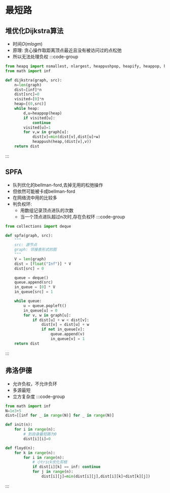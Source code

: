 # 最短路

## 堆优化Dijkstra算法
- 时间$O(mlogm)$ 
- 原理: 贪心操作取距离顶点最近且没有被访问过的点松弛
- 所以无法处理负权
:::code-group

```py
from heapq import nsmallest, nlargest, heappushpop, heapify, heappop, heappush
from math import inf

def dijkstra(graph, src):
    n=len(graph)
    dist=[inf]*n
    dist[src]=0
    visited=[0]*n
    heap=[(0,src)]
    while heap:
        d,u=heappop(heap)
        if visited[u]:
            continue
        visited[u]=1
        for v,w in graph[u]:
            dist[v]=min(dist[v],dist[u]+w)
            heappush(heap,(dist[v],v))
    return dist
```

:::

## SPFA
- 队列优化的bellman-ford,去掉无用的松弛操作
- 但依然可能被卡成bellman-ford
- 在网络流中用的比较多
- 判负权环:
    - 用数组记录顶点进队的次数
    - 当一个顶点进队超过n次时,存在负权环
:::code-group

```py
from collections import deque

def spfa(graph, src):
    """
    src: 源节点
    graph: 邻接表形式的图
    """
    V = len(graph)
    dist = [float("Inf")] * V
    dist[src] = 0

    queue = deque()
    queue.append(src)
    in_queue = [0] * V
    in_queue[src] = 1

    while queue:
        u = queue.popleft()
        in_queue[u] = 0
        for v, w in graph[u]:
            if dist[u] + w < dist[v]:
                dist[v] = dist[u] + w
                if not in_queue[v]:
                    queue.append(v)
                    in_queue[v] = 1
    return dist
```

:::

## 弗洛伊德
- 允许负权，不允许负环
- 多源最短
- 立方复杂度
:::code-group

```py
from math import inf
N=1e3+5
dist=[[inf for _ in range(N)] for _ in range(N)]

def init(n):
    for i in range(n):
        # 到自身最短路为0
        dist[i][i]=0

def floyd(n):
    for k in range(n):
        for i in range(n):
            # 小trick优化剪枝
            if dist[i][k] == inf: continue
            for j in range(n):
                dist[i][j]=min(dist[i][j],dist[i][k]+dist[k][j])
```

:::